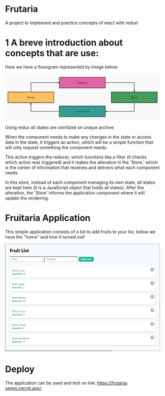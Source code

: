 # Frutaria
A project to implement and practice concepts of react with redux!

# 1 A breve introduction about concepts that are use:
Here we have a fluxogram represented by image below: 

![Redux fluxgram](frutaria/Images/Redux.JPG)

Using redux all states are cetrilized on unique archive. 

 When the component needs to make any changes in the state or access data in the state, it triggers an action, which will be a simple function that will only request something the component needs.

 This action triggers the reducer, which functions like a filter (it checks which action was triggered) and it makes the alteration in the 'Store,' which is the center of information that receives and delivers what each component needs

  In this store, instead of each component managing its own state, all states are kept here (it is a JavaScript object that holds all states). After the alteration, the 'Store' informs the application component where it will update the rendering.

# Fruitaria Application 
This simple application consists of a list to add fruits to your list, below we have the "home" and how it turned out!

![Redux Application](frutaria/Images/application.JPG)

# Deploy
The application can be used and test on link: 
https://frutaria-seven.vercel.app/
